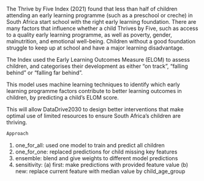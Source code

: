 The Thrive by Five Index (2021) found that less than half of children attending an early learning programme (such as a preschool or creche) in South Africa start school with the right early learning foundation. There are many factors that influence whether a child Thrives by Five, such as access to a quality early learning programme, as well as poverty, gender, malnutrition, and emotional well-being. Children without a good foundation struggle to keep up at school and have a major learning disadvantage.

The Index used the Early Learning Outcomes Measure (ELOM) to assess children, and categorises their development as either “on track”, “falling behind” or “falling far behind”.

This model uses machine learning techniques to identify which early learning programme factors contribute to better learning outcomes in children, by predicting a child’s ELOM score.

This will allow DataDrive2030 to design better interventions that make optimal use of limited resources to ensure South Africa’s children are thriving.

```python
Approach
```
1. one_for_all: used one model to train and predict all children
2. one_for_one: replaced predictions for child missing key features
3. ensemble: blend and give weights to different model predictions
4. sensitivity: 
    (a) first: make predictions with provided feature value
    (b) new: replace current feature with median value by child_age_group